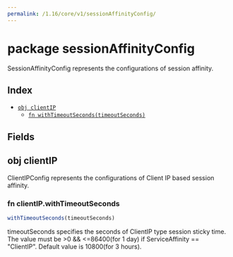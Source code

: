 ```yaml
---
permalink: /1.16/core/v1/sessionAffinityConfig/
---
```


# package sessionAffinityConfig

SessionAffinityConfig represents the configurations of session affinity.

## Index

* [`obj clientIP`](#obj-clientip)
  * [`fn withTimeoutSeconds(timeoutSeconds)`](#fn-clientipwithtimeoutseconds)

## Fields

## obj clientIP

ClientIPConfig represents the configurations of Client IP based session affinity.

### fn clientIP.withTimeoutSeconds

```ts
withTimeoutSeconds(timeoutSeconds)
```

timeoutSeconds specifies the seconds of ClientIP type session sticky time. The value must be >0 && <=86400(for 1 day) if ServiceAffinity == "ClientIP". Default value is 10800(for 3 hours).